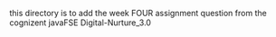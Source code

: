 this directory is to add the week FOUR assignment question from the cognizent javaFSE Digital-Nurture_3.0